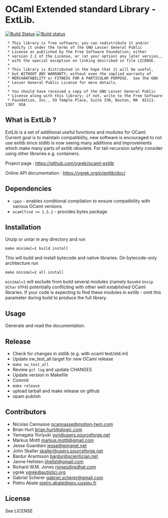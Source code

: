 OCaml Extended standard Library - ExtLib.
=========================================

[![Build Status](https://travis-ci.com/ygrek/ocaml-extlib.svg?branch=master)](https://travis-ci.com/ygrek/ocaml-extlib)
[![Build status](https://ci.appveyor.com/api/projects/status/6a3t5iq7ljbd25iq?svg=true)](https://ci.appveyor.com/project/ygrek/ocaml-extlib/branch/master)

```
 * This library is free software; you can redistribute it and/or
 * modify it under the terms of the GNU Lesser General Public
 * License as published by the Free Software Foundation; either
 * version 2.1 of the License, or (at your option) any later version,,
 * with the special exception on linking described in file LICENSE.
 *
 * This library is distributed in the hope that it will be useful,
 * but WITHOUT ANY WARRANTY; without even the implied warranty of
 * MERCHANTABILITY or FITNESS FOR A PARTICULAR PURPOSE.  See the GNU
 * Lesser General Public License for more details.
 *
 * You should have received a copy of the GNU Lesser General Public
 * License along with this library; if not, write to the Free Software
 * Foundation, Inc., 59 Temple Place, Suite 330, Boston, MA  02111-1307  USA
```

What is ExtLib ?
----------------

ExtLib is a set of additional useful functions and modules for OCaml.
Current goal is to maintain compatibility, new software is encouraged to not use extlib since stdlib
is now seeing many additions and improvements which make many parts of extlib obsolete.
For tail-recursion safety consider using other libraries e.g. containers.

Project page :
  https://github.com/ygrek/ocaml-extlib

Online API documentation :
  https://ygrek.org/p/extlib/doc/

Dependencies
------------

* `cppo` - enables conditional compilation to ensure compatibility with various OCaml versions
* `ocamlfind >= 1.5.1` - provides bytes package

Installation
------------

Unzip or untar in any directory and run

  `make minimal=1 build install`

This will build and install bytecode and native libraries.
On bytecode-only architecture run

  `make minimal=1 all install`

`minimal=1` will exclude from build several modules (namely `Base64` `Unzip` `UChar` `UTF8`) potentially
conflicting with other well established OCaml libraries. If your code is expecting to find
these modules in extlib - omit this parameter during build to produce the full library.

Usage
-----

Generate and read the documentation.

Release
-------

* Check for changes in stdlib (e.g. with ocaml test/std.ml)
* Update sw_test_all target for new OCaml release
* `make sw_test_all`
* Review `git log` and update CHANGES
* Update version in Makefile
* Commit
* `make release`
* upload tarball and make release on github
* opam publish

Contributors
------------

* Nicolas Cannasse <ncannasse@motion-twin.com>
* Brian Hurt <brian.hurt@qlogic.com>
* Yamagata Yoriyuki <yori@users.sourceforge.net>
* Markus Mottl <markus.mottl@gmail.com>
* Jesse Guardiani <jesse@wingnet.net>
* John Skaller <skaller@users.sourceforge.net>
* Bardur Arantsson <bardur@scientician.net>
* Janne Hellsten <jjhellst@gmail.com>
* Richard W.M. Jones <rjones@redhat.com>
* ygrek <ygrek@autistici.org>
* Gabriel Scherer <gabriel.scherer@gmail.com>
* Pietro Abate <pietro.abate@pps.jussieu.fr>

License
-------

See LICENSE
